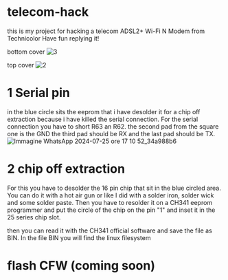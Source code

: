 # telecom-hack
this is my project for hacking a telecom ADSL2+ Wi-Fi N Modem from Technicolor 
Have fun replying it!

bottom cover
![3](https://github.com/user-attachments/assets/3138abf7-c5fa-4983-afd9-a24003660f4c)

top cover
![2](https://github.com/user-attachments/assets/2669c30b-7a03-420a-b299-062e10ed9d4c)

# 1 Serial pin

in the blue circle sits the eeprom that i have desolder it for a chip off extraction because i have killed the serial connection.
For the serial connection you have to short R63 an R62. the second pad from the square one is the GND the third pad should be RX and the last pad should be TX.
![Immagine WhatsApp 2024-07-25 ore 17 10 52_34a988b6](https://github.com/user-attachments/assets/a75db18a-a981-47bd-b57a-c96279602801)


# 2 chip off extraction 
For this you have to desolder the 16 pin chip that sit in the blue circled area.
You can do it with a hot air gun or like I did with a solder iron, solder wick and some solder paste.
Then you have to resolder it on a CH341 eeprom programmer and put the circle of the chip on the pin "1" and inset it in the 25 series chip slot.

then you can read it with the CH341 official software and save the file as BIN.
In the file BIN you will find the linux filesystem


# flash CFW (coming soon)
